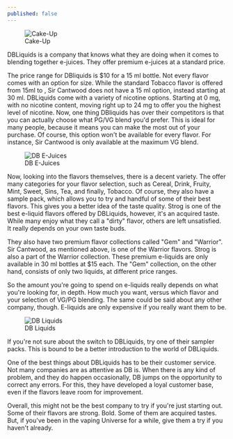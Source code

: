 ```yaml
---
published: false
---
```

<figure>
	<img src="{{ site.baseurl }}/assets/cakeup.jpg" alt="Cake-Up">
	<figcaption>
		Cake-Up
	</figcaption>
</figure>
DBLiquids is a company that knows what they are doing when it comes to blending together e-juices. They offer premium e-juices at a standard price.

The price range for DBliquids is $10 for a 15 ml bottle. Not every flavor comes with an option for size. While the standard Tobacco flavor is offered from 15ml to , Sir Cantwood does not have a 15 ml option, instead starting at 30 ml. DBLiquids come with a variety of nicotine options. Starting at 0 mg, with no nicotine content, moving right up to 24 mg to offer you the highest level of nicotine. Now, one thing DBliquids has over their competitors is that you can actually choose what PG/VG blend you'd prefer. This is ideal for many people, because it means you can make the most out of your purchase. Of course, this option won't be available for every flavor. For instance, Sir Cantwood is only available at the maximum VG blend.
<figure>
	<img src="{{ site.baseurl }}/assets/dbliquids.png" alt="DB E-Juices">
	<figcaption>
		DB E-Juices
	</figcaption>
</figure>
Now, looking into the flavors themselves, there is a decent variety. The offer many categories for your flavor selection, such as Cereal, Drink, Fruity, Mint, Sweet, Sins, Tea, and finally, Tobacco. Of course, they also have a sample pack, which allows you to try and handful of some of their best flavors. This gives you a better idea of the taste quality. Strog is one of the best e-liquid flavors offered by DBLiquids, however, it's an acquired taste. While many enjoy what they call a "dirty" flavor, others are left unsatisfied. It really depends on your own taste buds. 

They also have two premium flavor collections called "Gem" and "Warrior". Sir Cantwood, as mentioned above, is one of the Warrior flavors. Strog is also a part of the Warrior collection. These premium e-liquids are only available in 30 ml bottles at $15 each. The "Gem" collection, on the other hand, consists of only two liquids, at different price ranges.

So the amount you're going to spend on e-liquids really depends on what you're looking for, in depth. How much you want, versus which flavor and your selection of VG/PG blending. The same could be said about any other company, though. E-liquids are only expensive if you really want them to be. 
<figure>
	<img src="{{ site.baseurl }}/assets/dbbottles.jpg" alt="DB Liquids">
	<figcaption>
		DB Liquids
	</figcaption>
</figure>
If you're not sure about the switch to DBLiquids, try one of their sampler packs. This is bound to be a better introduction to the world of DBLiquids.

One of the best things about DBLiquids has to be their customer service. Not many companies are as attentive as DB is. When there is any kind of problem, and they do happen occasionally, DB jumps on the opportunity to correct any errors. For this, they have developed a loyal customer base, even if the flavors leave room for improvement.

Overall, this might not be the best company to try if you're just starting out. Some of their flavors are strong. Bold. Some of them are acquired tastes. But, if you've been in the vaping Universe for a while, give them a try if you haven't already.
